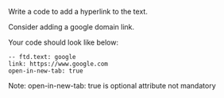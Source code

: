 Write a code to add a hyperlink to the text.

Consider adding a google domain link.

Your code should look like below:

```
-- ftd.text: google
link: https://www.google.com
open-in-new-tab: true

```


Note: open-in-new-tab: true is optional attribute not mandatory 